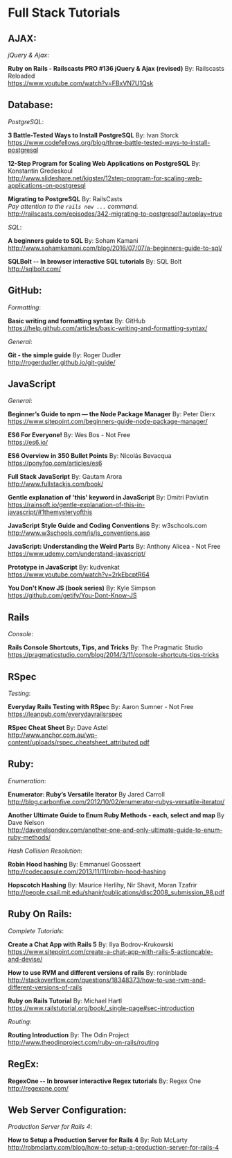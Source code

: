 # Full Stack Tutorials

## AJAX:<br>
_jQuery & Ajax_:<br>

**Ruby on Rails - Railscasts PRO #136 jQuery & Ajax (revised)**
By: Railscasts Reloaded<br>
https://www.youtube.com/watch?v=FBxVN7U1Qsk

## Database:<br>
_PostgreSQL_:<br>

**3 Battle-Tested Ways to Install PostgreSQL**
By: Ivan Storck<br>
https://www.codefellows.org/blog/three-battle-tested-ways-to-install-postgresql

**12-Step Program for Scaling Web Applications on PostgreSQL**
By: Konstantin Gredeskoul<br>
http://www.slideshare.net/kigster/12step-program-for-scaling-web-applications-on-postgresql

**Migrating to PostgreSQL**
By: RailsCasts<br>
*Pay attention to the `rails new ...` command.*<br>
http://railscasts.com/episodes/342-migrating-to-postgresql?autoplay=true<br>

_SQL_:<br>

**A beginners guide to SQL**
By: Soham Kamani<br>
http://www.sohamkamani.com/blog/2016/07/07/a-beginners-guide-to-sql/

**SQLBolt -- In browser interactive SQL tutorials**
By: SQL Bolt<br>
http://sqlbolt.com/

## GitHub:<br>
_Formatting_:<br>

**Basic writing and formatting syntax**
By: GitHub<br>
https://help.github.com/articles/basic-writing-and-formatting-syntax/

_General_:<br>

**Git - the simple guide**
By: Roger Dudler<br>
http://rogerdudler.github.io/git-guide/

## JavaScript<br>
_General_: <br>

**Beginner’s Guide to npm — the Node Package Manager**
By: Peter Dierx<br>
https://www.sitepoint.com/beginners-guide-node-package-manager/

**ES6 For Everyone!**
By: Wes Bos - Not Free<br>
https://es6.io/

**ES6 Overview in 350 Bullet Points**
By: Nicolás Bevacqua<br>
https://ponyfoo.com/articles/es6

**Full Stack JavaScript**
By: Gautam Arora<br>
http://www.fullstackjs.com/book/

**Gentle explanation of 'this' keyword in JavaScript**
By: Dmitri Pavlutin<br>
https://rainsoft.io/gentle-explanation-of-this-in-javascript/#1themysteryofthis

**JavaScript Style Guide and Coding Conventions**
By: w3schools.com<br>
http://www.w3schools.com/js/js_conventions.asp

**JavaScript: Understanding the Weird Parts**
By: Anthony Alicea - Not Free<br>
https://www.udemy.com/understand-javascript/

**Prototype in JavaScript**
By: kudvenkat<br>
https://www.youtube.com/watch?v=2rkEbcptR64

**You Don't Know JS (book series)**
By: Kyle Simpson<br>
https://github.com/getify/You-Dont-Know-JS

## Rails<br>
_Console_: <br>

**Rails Console Shortcuts, Tips, and Tricks**
By: The Pragmatic Studio<br>
https://pragmaticstudio.com/blog/2014/3/11/console-shortcuts-tips-tricks

## RSpec<br>
_Testing_:

**Everyday Rails Testing with RSpec**
By: Aaron Sumner - Not Free<br>
https://leanpub.com/everydayrailsrspec

**RSpec Cheat Sheet**
By: Dave Astel<br>
http://www.anchor.com.au/wp-content/uploads/rspec_cheatsheet_attributed.pdf

## Ruby:<br>
_Enumeration_:<br>

**Enumerator: Ruby’s Versatile Iterator**
By Jared Carroll<br>
http://blog.carbonfive.com/2012/10/02/enumerator-rubys-versatile-iterator/

**Another Ultimate Guide to Enum Ruby Methods - each, select and map**
By Dave Nelson<br>
http://davenelsondev.com/another-one-and-only-ultimate-guide-to-enum-ruby-methods/

_Hash Collision Resolution_:<br>

**Robin Hood hashing**
By: Emmanuel Goossaert<br>
http://codecapsule.com/2013/11/11/robin-hood-hashing

**Hopscotch Hashing**
By: Maurice Herlihy, Nir Shavit, Moran Tzafrir<br>
http://people.csail.mit.edu/shanir/publications/disc2008_submission_98.pdf

## Ruby On Rails:<br>
_Complete Tutorials_:<br>

**Create a Chat App with Rails 5**
By: Ilya Bodrov-Krukowski<br>
https://www.sitepoint.com/create-a-chat-app-with-rails-5-actioncable-and-devise/

**How to use RVM and different versions of rails**
By: roninblade<br>
http://stackoverflow.com/questions/18348373/how-to-use-rvm-and-different-versions-of-rails

**Ruby on Rails Tutorial**
By: Michael Hartl<br>
https://www.railstutorial.org/book/_single-page#sec-introduction

_Routing_:<br>

**Routing Introduction**
By: The Odin Project<br>
http://www.theodinproject.com/ruby-on-rails/routing

## RegEx:<br>

**RegexOne -- In browser interactive Regex tutorials**
By: Regex One<br>
http://regexone.com/

## Web Server Configuration:<br>
_Production Server for Rails 4_:<br>

**How to Setup a Production Server for Rails 4**
By: Rob McLarty<br>
http://robmclarty.com/blog/how-to-setup-a-production-server-for-rails-4
